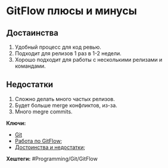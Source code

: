 
# GitFlow плюсы и минусы

## Достаинства

1) Удобный процесс для код ревью.
2) Подходит для релизов 1 раз в 1-2 недели.
3) Хорошо подходит для работы с несколькими релизами и командами.

## Недостатки

1) Сложно делать много частых релизов.
2) Будет больше merge конфликтов, из-за.
3) Много megre commits.

**Ключи:**
- [Git](Git)
- [Работа по GitFlow](gitflow-realize);
- [Достоинства и недостатки](gitflow-compare);

**Хештеги:** #Programming/Git/GitFlow